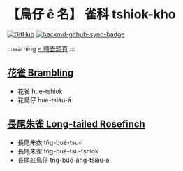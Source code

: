 # 【鳥仔 ê 名】 雀科 tshiok-kho

[![GitHub](https://img.shields.io/badge/GitHub-black?logo=github)](https://github.com/siansiansu/tsiau-a-e-mia)
[![hackmd-github-sync-badge](https://hackmd.io/xkDX9Y91RzO8Oj7UFnLyjw/badge)](https://hackmd.io/xkDX9Y91RzO8Oj7UFnLyjw)

:::warning
[< 轉去頭頁](https://hackmd.io/@siansiansu/Hy4VzNvha)
:::

## [花雀 Brambling](https://www.instagram.com/p/CknKzp8PMuO/)

- 花雀 hue-tshiok
- 花鳥仔 hue-tsiáu-á

## [長尾朱雀 Long-tailed Rosefinch](https://www.instagram.com/p/CtUFla0PGEB/)

- 長尾朱衣 tn̂g-bué-tsu-i
- 長尾朱雀 tn̂g-bué-tsu-tshiok
- 長尾紅鳥仔 tn̂g-bué-âng-tsiáu-á
